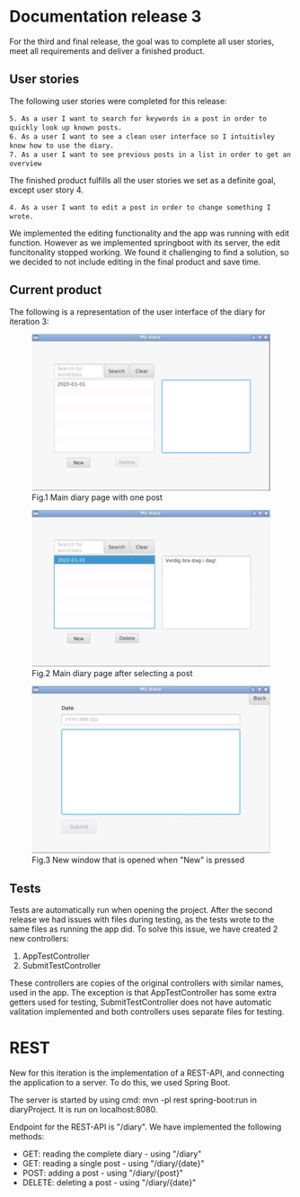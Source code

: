 # Documentation release 3
For the third and final release, the goal was to complete all user stories, meet all requirements and deliver a finished product. 

## User stories

The following user stories were completed for this release: 

    5. As a user I want to search for keywords in a post in order to quickly look up known posts.
    6. As a user I want to see a clean user interface so I intuitivley know how to use the diary.
    7. As a user I want to see previous posts in a list in order to get an overview

The finished product fulfills all the user stories we set as a definite goal, except user story 4. 

    4. As a user I want to edit a post in order to change something I wrote.

We implemented the editing functionality and the app was running with edit function. However as we implemented springboot with its server, the edit funcitonality stopped working. We found it challenging to find a solution, so we decided to not include editing in the final product and save time.

## Current product
The following is a representation of the user interface of the diary for iteration 3:

<figure>
<img src="../release3/Images/DiaryProject_unactivebutton.png" alt="drawing" width="500"/>
<figcaption>Fig.1 Main diary page with one post</figcaption>
</figure>
<figure>
<img src="../release3/Images/DiaryProject_startpage.png" alt="drawing" width="500"/>
<figcaption>Fig.2 Main diary page after selecting a post</figcaption>
</figure>
<figure>
<img src="../release3/Images/DiaryProject_addpage.png" alt="drawing" width="500"/>
<figcaption>Fig.3 New window that is opened when "New" is pressed</figcaption>
</figure>

## Tests
Tests are automatically run when opening the project. After the second release we had issues with files during testing, as the tests wrote to the same files as running the app did. To solve this issue, we have created 2 new controllers:
1. AppTestController
2. SubmitTestController

These controllers are copies of the original controllers with similar names, used in the app. The exception is that AppTestController has some extra getters used for testing, SubmitTestController does not have automatic valitation implemented and both controllers uses separate files for testing. 

# REST

​New for this iteration is the implementation of a REST-API, and connecting the application to a server. To do this, we used Spring Boot.

The server is started by using cmd: mvn -pl rest spring-boot:run in diaryProject. It is run on localhost:8080.

Endpoint for the REST-API is "/diary". We have implemented the following methods:

- GET: reading the complete diary - using "/diary"
- GET: reading a single post - using "/diary/{date}"
- POST: adding a post - using "/diary/{post}"
- DELETE: deleting a post - using "/diary/{date}"
